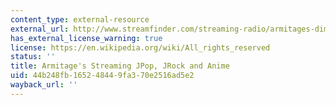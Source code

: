 ```yaml
---
content_type: external-resource
external_url: http://www.streamfinder.com/streaming-radio/armitages-dimension-jpopjrockanime-30-000-songs-user-requests-live-chat-and-more/40943/#.WHxEkn2HN0Y
has_external_license_warning: true
license: https://en.wikipedia.org/wiki/All_rights_reserved
status: ''
title: Armitage's Streaming JPop, JRock and Anime
uid: 44b248fb-1652-4844-9fa3-70e2516ad5e2
wayback_url: ''
---
```

